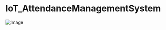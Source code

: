# IoT_AttendanceManagementSystem

![Image](https://github.com/user-attachments/assets/9d07bb15-075e-468a-99be-4524f827bc21)
